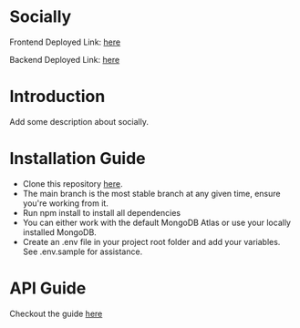 # Socially

Frontend Deployed Link: [here](https://socially-web.netlify.app)

Backend Deployed Link: [here](https://socially-webapp.herokuapp.com)

# Introduction
Add some description about socially.

# Installation Guide

- Clone this repository [here](https://github.com/Ajinkya2000/socially_backend.git).
- The main branch is the most stable branch at any given time, ensure you're working from it.
- Run npm install to install all dependencies
- You can either work with the default MongoDB Atlas or use your locally installed MongoDB.
- Create an .env file in your project root folder and add your variables. See .env.sample for assistance.

# API Guide

Checkout the guide [here](docs/ApiGuide.md)